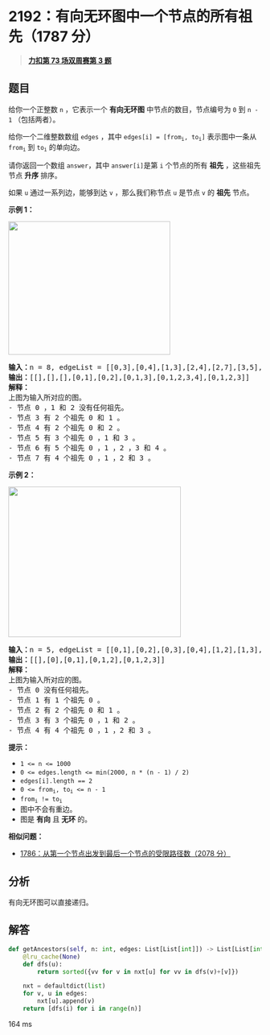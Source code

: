 # 2192：有向无环图中一个节点的所有祖先（1787 分）


> <u>**[力扣第 73 场双周赛第 3 题](https://leetcode.cn/problems/all-ancestors-of-a-node-in-a-directed-acyclic-graph/)**</u>

## 题目

<p>给你一个正整数 <code>n</code> ，它表示一个 <strong>有向无环图</strong> 中节点的数目，节点编号为 <code>0</code> 到 <code>n - 1</code> （包括两者）。</p>

<p>给你一个二维整数数组 <code>edges</code> ，其中 <code>edges[i] = [from<sub>i</sub>, to<sub>i</sub>]</code> 表示图中一条从 <code>from<sub>i</sub></code> 到 <code>to<sub>i</sub></code> 的单向边。</p>

<p>请你返回一个数组 <code>answer</code>，其中<em> </em><code>answer[i]</code>是第 <code>i</code> 个节点的所有 <strong>祖先</strong> ，这些祖先节点 <strong>升序</strong> 排序。</p>

<p>如果 <code>u</code> 通过一系列边，能够到达 <code>v</code> ，那么我们称节点 <code>u</code> 是节点 <code>v</code> 的 <strong>祖先</strong> 节点。</p>



<p><strong>示例 1：</strong></p>

<p><img alt="" src="https://assets.leetcode.com/uploads/2019/12/12/e1.png" style="width: 322px; height: 265px;"></p>

<pre><b>输入：</b>n = 8, edgeList = [[0,3],[0,4],[1,3],[2,4],[2,7],[3,5],[3,6],[3,7],[4,6]]
<b>输出：</b>[[],[],[],[0,1],[0,2],[0,1,3],[0,1,2,3,4],[0,1,2,3]]
<strong>解释：</strong>
上图为输入所对应的图。
- 节点 0 ，1 和 2 没有任何祖先。
- 节点 3 有 2 个祖先 0 和 1 。
- 节点 4 有 2 个祖先 0 和 2 。
- 节点 5 有 3 个祖先 0 ，1 和 3 。
- 节点 6 有 5 个祖先 0 ，1 ，2 ，3 和 4 。
- 节点 7 有 4 个祖先 0 ，1 ，2 和 3 。
</pre>

<p><strong>示例 2：</strong></p>

<p><img alt="" src="https://assets.leetcode.com/uploads/2019/12/12/e2.png" style="width: 343px; height: 299px;"></p>

<pre><b>输入：</b>n = 5, edgeList = [[0,1],[0,2],[0,3],[0,4],[1,2],[1,3],[1,4],[2,3],[2,4],[3,4]]
<b>输出：</b>[[],[0],[0,1],[0,1,2],[0,1,2,3]]
<strong>解释：</strong>
上图为输入所对应的图。
- 节点 0 没有任何祖先。
- 节点 1 有 1 个祖先 0 。
- 节点 2 有 2 个祖先 0 和 1 。
- 节点 3 有 3 个祖先 0 ，1 和 2 。
- 节点 4 有 4 个祖先 0 ，1 ，2 和 3 。
</pre>



<p><strong>提示：</strong></p>

<ul>
<li><code>1 &lt;= n &lt;= 1000</code></li>
<li><code>0 &lt;= edges.length &lt;= min(2000, n * (n - 1) / 2)</code></li>
<li><code>edges[i].length == 2</code></li>
<li><code>0 &lt;= from<sub>i</sub>, to<sub>i</sub> &lt;= n - 1</code></li>
<li><code>from<sub>i</sub> != to<sub>i</sub></code></li>
<li>图中不会有重边。</li>
<li>图是 <strong>有向</strong> 且 <strong>无环</strong> 的。</li>
</ul>


**相似问题：**
- [1786：从第一个节点出发到最后一个节点的受限路径数（2078 分）](/leetcode/1786)


## 分析

有向无环图可以直接递归。


## 解答

```python
def getAncestors(self, n: int, edges: List[List[int]]) -> List[List[int]]:
    @lru_cache(None)
    def dfs(u):
        return sorted({vv for v in nxt[u] for vv in dfs(v)+[v]})

    nxt = defaultdict(list)
    for v, u in edges:
        nxt[u].append(v)
    return [dfs(i) for i in range(n)]
```
164 ms
